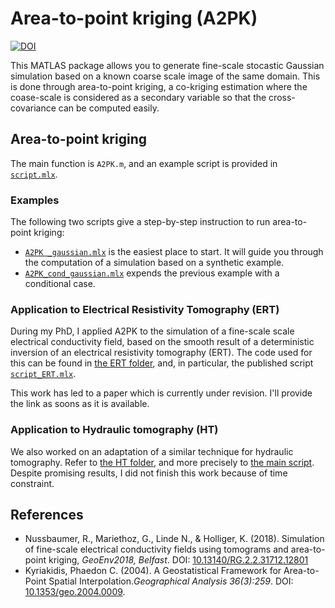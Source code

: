 # Area-to-point kriging (A2PK)
[![DOI](https://zenodo.org/badge/99672776.svg)](https://zenodo.org/badge/latestdoi/99672776)

This MATLAS package allows you to generate fine-scale stocastic Gaussian simulation based on a known coarse scale image of the same domain. This is done through area-to-point kriging, a co-kriging estimation where the coase-scale is considered as a secondary variable so that the cross-covariance can be computed easily. 

## Area-to-point kriging

The main function is ``A2PK.m``, and an example script is provided in [``script.mlx``](https://rafnuss-phd.github.io/A2PK/script).

### Examples
The following two scripts give a step-by-step instruction to run area-to-point kriging:
- [``A2PK _gaussian.mlx``](https://rafnuss-phd.github.io/A2PK/examples/A2PK_gaussian) is the easiest place to start. It will guide you through the computation of a simulation based on a synthetic example.
- [``A2PK_cond_gaussian.mlx``](https://rafnuss-phd.github.io/A2PK/examples/A2PK_cond_gaussian) expends the previous example with a conditional case.

### Application to Electrical Resistivity Tomography (ERT)
During my PhD, I applied A2PK to the simulation of a fine-scale scale electrical conductivity field, based on the smooth result of a deterministic inversion of an electrical resistivity tomography (ERT). The code used for this can be found in [the ERT folder](https://github.com/Rafnuss-PhD/A2PK/tree/master/ERT), and, in particular, the published script [``script_ERT.mlx``](https://Rafnuss-phd.github.io/A2PK/ERT/script_ERT). 

This work has led to a paper which is currently under revision. I'll provide the link as soons as it is available. 

### Application to Hydraulic tomography (HT)
We also worked on an adaptation of a similar technique for hydraulic tomography. Refer to [the HT folder](https://github.com/Rafnuss-PhD/A2PK/tree/master/HT), and more precisely to [the main script](https://github.com/Rafnuss-PhD/A2PK/blob/master/HT/script_elec_cond.m). Despite promising results, I did not finish this work because of time constraint.


## References
- Nussbaumer, R., Mariethoz, G., Linde N., & Holliger, K. (2018). Simulation of fine-scale electrical conductivity fields using tomograms and area-to-point kriging, *GeoEnv2018, Belfast*. DOI: [10.13140/RG.2.2.31712.12801](https://www.doi.org/10.13140/RG.2.2.31712.12801)
- Kyriakidis, Phaedon C. (2004). A Geostatistical Framework for Area-to-Point Spatial Interpolation.*Geographical Analysis 36(3):259*. DOI: [10.1353/geo.2004.0009](https://doi.org/10.1353/geo.2004.0009).
